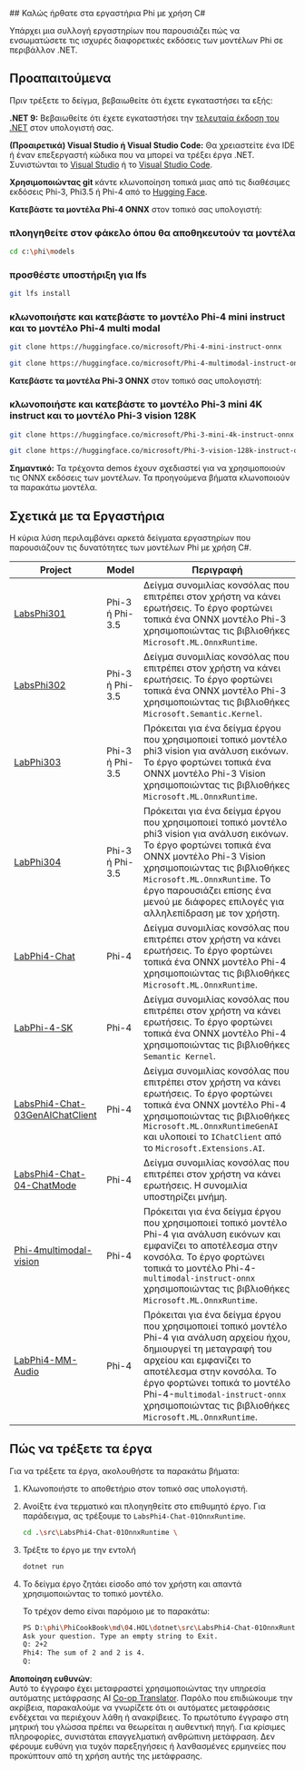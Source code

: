 <!--
CO_OP_TRANSLATOR_METADATA:
{
  "original_hash": "903c509a6d0d1ecce00b849d7f753bdd",
  "translation_date": "2025-07-17T10:36:54+00:00",
  "source_file": "md/04.HOL/dotnet/readme.md",
  "language_code": "el"
}
-->
﻿## Καλώς ήρθατε στα εργαστήρια Phi με χρήση C#

Υπάρχει μια συλλογή εργαστηρίων που παρουσιάζει πώς να ενσωματώσετε τις ισχυρές διαφορετικές εκδόσεις των μοντέλων Phi σε περιβάλλον .NET.

## Προαπαιτούμενα

Πριν τρέξετε το δείγμα, βεβαιωθείτε ότι έχετε εγκαταστήσει τα εξής:

**.NET 9:** Βεβαιωθείτε ότι έχετε εγκαταστήσει την [τελευταία έκδοση του .NET](https://dotnet.microsoft.com/download/dotnet?WT.mc_id=aiml-137032-kinfeylo) στον υπολογιστή σας.

**(Προαιρετικά) Visual Studio ή Visual Studio Code:** Θα χρειαστείτε ένα IDE ή έναν επεξεργαστή κώδικα που να μπορεί να τρέξει έργα .NET. Συνιστώνται το [Visual Studio](https://visualstudio.microsoft.com?WT.mc_id=aiml-137032-kinfeylo) ή το [Visual Studio Code](https://code.visualstudio.com?WT.mc_id=aiml-137032-kinfeylo).

**Χρησιμοποιώντας git** κάντε κλωνοποίηση τοπικά μιας από τις διαθέσιμες εκδόσεις Phi-3, Phi3.5 ή Phi-4 από το [Hugging Face](https://huggingface.co/collections/lokinfey/phi-4-family-679c6f234061a1ab60f5547c).

**Κατεβάστε τα μοντέλα Phi-4 ONNX** στον τοπικό σας υπολογιστή:

### πλοηγηθείτε στον φάκελο όπου θα αποθηκευτούν τα μοντέλα

```bash
cd c:\phi\models
```

### προσθέστε υποστήριξη για lfs

```bash
git lfs install 
```

### κλωνοποιήστε και κατεβάστε το μοντέλο Phi-4 mini instruct και το μοντέλο Phi-4 multi modal

```bash
git clone https://huggingface.co/microsoft/Phi-4-mini-instruct-onnx

git clone https://huggingface.co/microsoft/Phi-4-multimodal-instruct-onnx
```

**Κατεβάστε τα μοντέλα Phi-3 ONNX** στον τοπικό σας υπολογιστή:

### κλωνοποιήστε και κατεβάστε το μοντέλο Phi-3 mini 4K instruct και το μοντέλο Phi-3 vision 128K

```bash
git clone https://huggingface.co/microsoft/Phi-3-mini-4k-instruct-onnx

git clone https://huggingface.co/microsoft/Phi-3-vision-128k-instruct-onnx-cpu
```

**Σημαντικό:** Τα τρέχοντα demos έχουν σχεδιαστεί για να χρησιμοποιούν τις ONNX εκδόσεις των μοντέλων. Τα προηγούμενα βήματα κλωνοποιούν τα παρακάτω μοντέλα.

## Σχετικά με τα Εργαστήρια

Η κύρια λύση περιλαμβάνει αρκετά δείγματα εργαστηρίων που παρουσιάζουν τις δυνατότητες των μοντέλων Phi με χρήση C#.

| Project | Model | Περιγραφή |
| ------------ | -----------| ----------- |
| [LabsPhi301](../../../../../md/04.HOL/dotnet/src/LabsPhi301) | Phi-3 ή Phi-3.5 | Δείγμα συνομιλίας κονσόλας που επιτρέπει στον χρήστη να κάνει ερωτήσεις. Το έργο φορτώνει τοπικά ένα ONNX μοντέλο Phi-3 χρησιμοποιώντας τις βιβλιοθήκες `Microsoft.ML.OnnxRuntime`. |
| [LabsPhi302](../../../../../md/04.HOL/dotnet/src/LabsPhi302) | Phi-3 ή Phi-3.5 | Δείγμα συνομιλίας κονσόλας που επιτρέπει στον χρήστη να κάνει ερωτήσεις. Το έργο φορτώνει τοπικά ένα ONNX μοντέλο Phi-3 χρησιμοποιώντας τις βιβλιοθήκες `Microsoft.Semantic.Kernel`. |
| [LabPhi303](../../../../../md/04.HOL/dotnet/src/LabsPhi303) | Phi-3 ή Phi-3.5 | Πρόκειται για ένα δείγμα έργου που χρησιμοποιεί τοπικό μοντέλο phi3 vision για ανάλυση εικόνων. Το έργο φορτώνει τοπικά ένα ONNX μοντέλο Phi-3 Vision χρησιμοποιώντας τις βιβλιοθήκες `Microsoft.ML.OnnxRuntime`. |
| [LabPhi304](../../../../../md/04.HOL/dotnet/src/LabsPhi304) | Phi-3 ή Phi-3.5 | Πρόκειται για ένα δείγμα έργου που χρησιμοποιεί τοπικό μοντέλο phi3 vision για ανάλυση εικόνων. Το έργο φορτώνει τοπικά ένα ONNX μοντέλο Phi-3 Vision χρησιμοποιώντας τις βιβλιοθήκες `Microsoft.ML.OnnxRuntime`. Το έργο παρουσιάζει επίσης ένα μενού με διάφορες επιλογές για αλληλεπίδραση με τον χρήστη. | 
| [LabPhi4-Chat](../../../../../md/04.HOL/dotnet/src/LabsPhi4-Chat-01OnnxRuntime) | Phi-4 | Δείγμα συνομιλίας κονσόλας που επιτρέπει στον χρήστη να κάνει ερωτήσεις. Το έργο φορτώνει τοπικά ένα ONNX μοντέλο Phi-4 χρησιμοποιώντας τις βιβλιοθήκες `Microsoft.ML.OnnxRuntime`. |
| [LabPhi-4-SK](../../../../../md/04.HOL/dotnet/src/LabsPhi4-Chat-02SK) | Phi-4 | Δείγμα συνομιλίας κονσόλας που επιτρέπει στον χρήστη να κάνει ερωτήσεις. Το έργο φορτώνει τοπικά ένα ONNX μοντέλο Phi-4 χρησιμοποιώντας τις βιβλιοθήκες `Semantic Kernel`. |
| [LabsPhi4-Chat-03GenAIChatClient](../../../../../md/04.HOL/dotnet/src/LabsPhi4-Chat-03GenAIChatClient) | Phi-4 | Δείγμα συνομιλίας κονσόλας που επιτρέπει στον χρήστη να κάνει ερωτήσεις. Το έργο φορτώνει τοπικά ένα ONNX μοντέλο Phi-4 χρησιμοποιώντας τις βιβλιοθήκες `Microsoft.ML.OnnxRuntimeGenAI` και υλοποιεί το `IChatClient` από το `Microsoft.Extensions.AI`. |
| [LabsPhi4-Chat-04-ChatMode](../../../../../md/04.HOL/dotnet/src/LabsPhi4-Chat-04-ChatMode) | Phi-4 | Δείγμα συνομιλίας κονσόλας που επιτρέπει στον χρήστη να κάνει ερωτήσεις. Η συνομιλία υποστηρίζει μνήμη. |
| [Phi-4multimodal-vision](../../../../../md/04.HOL/dotnet/src/LabsPhi4-MultiModal-01Images) | Phi-4 | Πρόκειται για ένα δείγμα έργου που χρησιμοποιεί τοπικό μοντέλο Phi-4 για ανάλυση εικόνων και εμφανίζει το αποτέλεσμα στην κονσόλα. Το έργο φορτώνει τοπικά το μοντέλο Phi-4-`multimodal-instruct-onnx` χρησιμοποιώντας τις βιβλιοθήκες `Microsoft.ML.OnnxRuntime`. |
| [LabPhi4-MM-Audio](../../../../../md/04.HOL/dotnet/src/LabsPhi4-MultiModal-02Audio) | Phi-4 | Πρόκειται για ένα δείγμα έργου που χρησιμοποιεί τοπικό μοντέλο Phi-4 για ανάλυση αρχείου ήχου, δημιουργεί τη μεταγραφή του αρχείου και εμφανίζει το αποτέλεσμα στην κονσόλα. Το έργο φορτώνει τοπικά το μοντέλο Phi-4-`multimodal-instruct-onnx` χρησιμοποιώντας τις βιβλιοθήκες `Microsoft.ML.OnnxRuntime`. |

## Πώς να τρέξετε τα έργα

Για να τρέξετε τα έργα, ακολουθήστε τα παρακάτω βήματα:

1. Κλωνοποιήστε το αποθετήριο στον τοπικό σας υπολογιστή.

1. Ανοίξτε ένα τερματικό και πλοηγηθείτε στο επιθυμητό έργο. Για παράδειγμα, ας τρέξουμε το `LabsPhi4-Chat-01OnnxRuntime`.

    ```bash
    cd .\src\LabsPhi4-Chat-01OnnxRuntime \
    ```

1. Τρέξτε το έργο με την εντολή

    ```bash
    dotnet run
    ```

1. Το δείγμα έργο ζητάει είσοδο από τον χρήστη και απαντά χρησιμοποιώντας το τοπικό μοντέλο.

   Το τρέχον demo είναι παρόμοιο με το παρακάτω:

   ```bash
   PS D:\phi\PhiCookBook\md\04.HOL\dotnet\src\LabsPhi4-Chat-01OnnxRuntime> dotnet run
   Ask your question. Type an empty string to Exit.
   Q: 2+2
   Phi4: The sum of 2 and 2 is 4.
   Q:
   ```

**Αποποίηση ευθυνών**:  
Αυτό το έγγραφο έχει μεταφραστεί χρησιμοποιώντας την υπηρεσία αυτόματης μετάφρασης AI [Co-op Translator](https://github.com/Azure/co-op-translator). Παρόλο που επιδιώκουμε την ακρίβεια, παρακαλούμε να γνωρίζετε ότι οι αυτόματες μεταφράσεις ενδέχεται να περιέχουν λάθη ή ανακρίβειες. Το πρωτότυπο έγγραφο στη μητρική του γλώσσα πρέπει να θεωρείται η αυθεντική πηγή. Για κρίσιμες πληροφορίες, συνιστάται επαγγελματική ανθρώπινη μετάφραση. Δεν φέρουμε ευθύνη για τυχόν παρεξηγήσεις ή λανθασμένες ερμηνείες που προκύπτουν από τη χρήση αυτής της μετάφρασης.